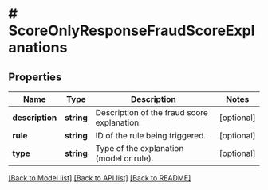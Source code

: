 # # ScoreOnlyResponseFraudScoreExplanations

## Properties

Name | Type | Description | Notes
------------ | ------------- | ------------- | -------------
**description** | **string** | Description of the fraud score explanation. | [optional] 
**rule** | **string** | ID of the rule being triggered. | [optional] 
**type** | **string** | Type of the explanation (model or rule). | [optional] 

[[Back to Model list]](../../README.md#documentation-for-models) [[Back to API list]](../../README.md#documentation-for-api-endpoints) [[Back to README]](../../README.md)


